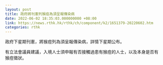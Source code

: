 ```yaml
---
layout: post
title: 政府將刊憲列猴痘為須呈報傳染病
date: 2022-06-02 18:35:03.000000000 +08:00
link: https://news.rthk.hk/rthk/ch/component/k2/1651379-20220602.htm
categories: rthk
---
```


政府下星期刊憲，將猴痘列為須呈報傳染病，詳情下星期公布。

有立法會議員建議，入境人士須申報有否接觸過患有猴痘的人士，以及本身是否有猴痘徵狀。
